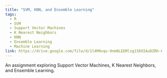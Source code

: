 ```yaml
---
title: "SVM, KNN, and Ensemble Learning"
tags:
  - R
  - SVM
  - Support Vector Machines
  - K Nearest Neighbors
  - KNN
  - Ensemble Learning
  - Machine Learning
link: https://drive.google.com/file/d/1l4M9vqu-9nm0LEEMlzg158XIAuDZRh-Q/view?usp=sharing
---
```

An assignment exploring Support Vector Machines, K Nearest Neighbors, and Ensemble Learning.

